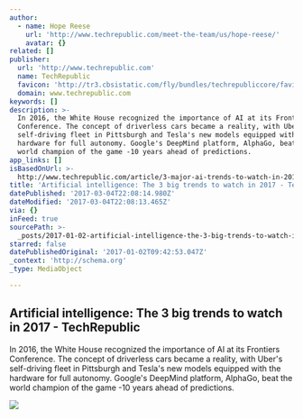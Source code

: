 ```yaml
---
author:
  - name: Hope Reese
    url: 'http://www.techrepublic.com/meet-the-team/us/hope-reese/'
    avatar: {}
related: []
publisher:
  url: 'http://www.techrepublic.com'
  name: TechRepublic
  favicon: 'http://tr3.cbsistatic.com/fly/bundles/techrepubliccore/favicon.ico'
  domain: www.techrepublic.com
keywords: []
description: >-
  In 2016, the White House recognized the importance of AI at its Frontiers
  Conference. The concept of driverless cars became a reality, with Uber's
  self-driving fleet in Pittsburgh and Tesla's new models equipped with the
  hardware for full autonomy. Google's DeepMind platform, AlphaGo, beat the
  world champion of the game -10 years ahead of predictions.
app_links: []
isBasedOnUrl: >-
  http://www.techrepublic.com/article/3-major-ai-trends-to-watch-in-2017/?ftag=TREe09998f&bhid=23863124798107426191255506911308
title: 'Artificial intelligence: The 3 big trends to watch in 2017 - TechRepublic'
datePublished: '2017-03-04T22:08:14.980Z'
dateModified: '2017-03-04T22:08:13.465Z'
via: {}
inFeed: true
sourcePath: >-
  _posts/2017-01-02-artificial-intelligence-the-3-big-trends-to-watch-in-2017-.md
starred: false
datePublishedOriginal: '2017-01-02T09:42:53.047Z'
_context: 'http://schema.org'
_type: MediaObject

---
```

<article style=""><h1>Artificial intelligence: The 3 big trends to watch in 2017 - TechRepublic</h1><p>In 2016, the White House recognized the importance of AI at its Frontiers Conference. The concept of driverless cars became a reality, with Uber's self-driving fleet in Pittsburgh and Tesla's new models equipped with the hardware for full autonomy. Google's DeepMind platform, AlphaGo, beat the world champion of the game -10 years ahead of predictions.</p><img src="http://tr4.cbsistatic.com/hub/i/r/2013/12/14/2d2db7de-1534-4873-b3c0-8f2af1ccc213/thumbnail/770x578/ff71a61ff198a7b87fdffd7fdda24ee1/iStock_000009058764Medium.jpg" /></article>